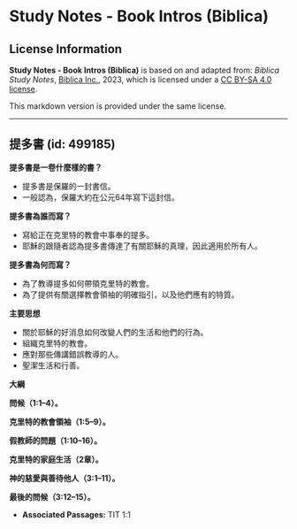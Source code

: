 # Study Notes - Book Intros (Biblica)

## License Information

**Study Notes - Book Intros (Biblica)** is based on and adapted from: _Biblica Study Notes_, [Biblica Inc.](https://www.biblica.com/), 2023, which is licensed under a [CC BY-SA 4.0 license](https://creativecommons.org/licenses/by-sa/4.0/legalcode.en).

This markdown version is provided under the same license.



--------------------------------

## 提多書 (id: 499185)

**提多書是一卷什麼樣的書？**

* 提多書是保羅的一封書信。
* 一般認為，保羅大約在公元64年寫下這封信。

**提多書為誰而寫？**

* 寫給正在克里特的教會中事奉的提多。
* 耶穌的跟隨者認為提多書傳達了有關耶穌的真理，因此適用於所有人。

**提多書為何而寫？**

* 為了教導提多如何帶領克里特的教會。
* 為了提供有關選擇教會領袖的明確指引，以及他們應有的特質。

**主要思想**

* 關於耶穌的好消息如何改變人們的生活和他們的行為。
* 組織克里特的教會。
* 應對那些傳講錯誤教導的人。
* 聖潔生活和行善。

**大綱**

**問候（1:1–4）。**

**克里特的教會領袖（1:5–9）。**

**假教師的問題（1:10–16）。**

**克里特的家庭生活（2章）。**

**神的慈愛與善待他人（3:1–11）。**

**最後的問候（3:12–15）。**

* **Associated Passages:** TIT 1:1

